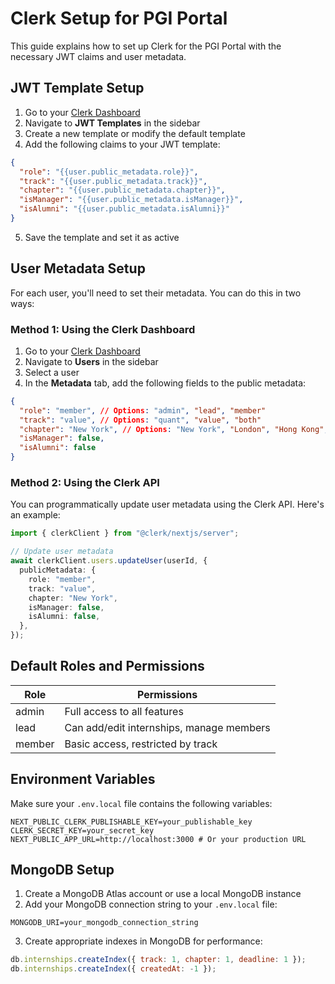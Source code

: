 # Clerk Setup for PGI Portal

This guide explains how to set up Clerk for the PGI Portal with the necessary JWT claims and user metadata.

## JWT Template Setup

1. Go to your [Clerk Dashboard](https://dashboard.clerk.dev/)
2. Navigate to **JWT Templates** in the sidebar
3. Create a new template or modify the default template
4. Add the following claims to your JWT template:

```json
{
  "role": "{{user.public_metadata.role}}",
  "track": "{{user.public_metadata.track}}",
  "chapter": "{{user.public_metadata.chapter}}",
  "isManager": "{{user.public_metadata.isManager}}",
  "isAlumni": "{{user.public_metadata.isAlumni}}"
}
```

5. Save the template and set it as active

## User Metadata Setup

For each user, you'll need to set their metadata. You can do this in two ways:

### Method 1: Using the Clerk Dashboard

1. Go to your [Clerk Dashboard](https://dashboard.clerk.dev/)
2. Navigate to **Users** in the sidebar
3. Select a user
4. In the **Metadata** tab, add the following fields to the public metadata:

```json
{
  "role": "member", // Options: "admin", "lead", "member"
  "track": "value", // Options: "quant", "value", "both"
  "chapter": "New York", // Options: "New York", "London", "Hong Kong", etc.
  "isManager": false,
  "isAlumni": false
}
```

### Method 2: Using the Clerk API

You can programmatically update user metadata using the Clerk API. Here's an example:

```typescript
import { clerkClient } from "@clerk/nextjs/server";

// Update user metadata
await clerkClient.users.updateUser(userId, {
  publicMetadata: {
    role: "member",
    track: "value",
    chapter: "New York",
    isManager: false,
    isAlumni: false,
  },
});
```

## Default Roles and Permissions

| Role   | Permissions                              |
| ------ | ---------------------------------------- |
| admin  | Full access to all features              |
| lead   | Can add/edit internships, manage members |
| member | Basic access, restricted by track        |

## Environment Variables

Make sure your `.env.local` file contains the following variables:

```
NEXT_PUBLIC_CLERK_PUBLISHABLE_KEY=your_publishable_key
CLERK_SECRET_KEY=your_secret_key
NEXT_PUBLIC_APP_URL=http://localhost:3000 # Or your production URL
```

## MongoDB Setup

1. Create a MongoDB Atlas account or use a local MongoDB instance
2. Add your MongoDB connection string to your `.env.local` file:

```
MONGODB_URI=your_mongodb_connection_string
```

3. Create appropriate indexes in MongoDB for performance:

```javascript
db.internships.createIndex({ track: 1, chapter: 1, deadline: 1 });
db.internships.createIndex({ createdAt: -1 });
```
